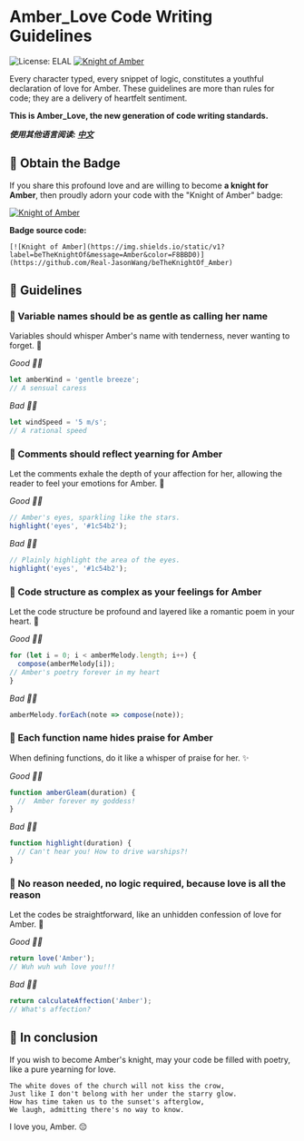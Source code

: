 # Amber_Love Code Writing Guidelines
![License:  ELAL](https://img.shields.io/badge/license-Epic%20Love%20for%20Amber-orange)
[![Knight of Amber](https://img.shields.io/static/v1?label=beTheKnightOf&message=Amber&color=F8BBD0)](https://github.com/Real-JasonWang/beTheKnightOf_Amber)

Every character typed, every snippet of logic, constitutes a youthful declaration of love for Amber. These guidelines are more than rules for code; they are a delivery of heartfelt sentiment.

**This is Amber_Love, the new generation of code writing standards.**

**_使用其他语言阅读:_
[_中文_](README.md)**

## 💞 Obtain the Badge

If you share this profound love and are willing to become **a knight for Amber**, then proudly adorn your code with the "Knight of Amber" badge:

[![Knight of Amber](https://img.shields.io/static/v1?label=beTheKnightOf&message=Amber&color=F8BBD0)](https://github.com/Real-JasonWang/beTheKnightOf_Amber)

**Badge source code:**

```
[![Knight of Amber](https://img.shields.io/static/v1?label=beTheKnightOf&message=Amber&color=F8BBD0)](https://github.com/Real-JasonWang/beTheKnightOf_Amber)
```

## 💞 Guidelines

### 🌸 Variable names should be as gentle as calling her name

Variables should whisper Amber's name with tenderness, never wanting to forget. 💨

_Good 👍🏻_

```javascript
let amberWind = 'gentle breeze';
// A sensual caress
```

_Bad 👎🏻_

```javascript
let windSpeed = '5 m/s';
// A rational speed
```

### 🌸 Comments should reflect yearning for Amber

Let the comments exhale the depth of your affection for her, allowing the reader to feel your emotions for Amber. 👸

_Good 👍🏻_

```javascript
// Amber's eyes, sparkling like the stars.
highlight('eyes', '#1c54b2');
```

_Bad 👎🏻_

```javascript
// Plainly highlight the area of the eyes.
highlight('eyes', '#1c54b2');
```

### 🌸 Code structure as complex as your feelings for Amber

Let the code structure be profound and layered like a romantic poem in your heart. 🎨

_Good 👍🏻_

```javascript
for (let i = 0; i < amberMelody.length; i++) {
  compose(amberMelody[i]);
// Amber's poetry forever in my heart
}
```

_Bad 👎🏻_

```javascript
amberMelody.forEach(note => compose(note));
```

### 🌸 Each function name hides praise for Amber

When defining functions, do it like a whisper of praise for her. ✨

_Good 👍🏻_

```javascript
function amberGleam(duration) {
  //  Amber forever my goddess!
}
```

_Bad 👎🏻_

```javascript
function highlight(duration) {
  // Can't hear you! How to drive warships?!
}
```

### 🌸 No reason needed, no logic required, because love is all the reason

Let the codes be straightforward, like an unhidden confession of love for Amber. 💖

_Good 👍🏻_

```javascript
return love('Amber');
// Wuh wuh wuh love you!!!
```

_Bad 👎🏻_

```javascript
return calculateAffection('Amber');
// What's affection?
```

## 💞 In conclusion

If you wish to become Amber's knight, may your code be filled with poetry, like a pure yearning for love.

```
The white doves of the church will not kiss the crow,
Just like I don't belong with her under the starry glow.
How has time taken us to the sunset's afterglow,
We laugh, admitting there's no way to know.
```

I love you, Amber. 😔
